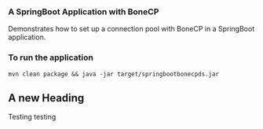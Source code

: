 ### A SpringBoot Application with BoneCP

Demonstrates how to set up a connection pool with BoneCP in a SpringBoot application. 

### To run the application
`mvn clean package && java -jar target/springbootbonecpds.jar`

## A new Heading
Testing testing
